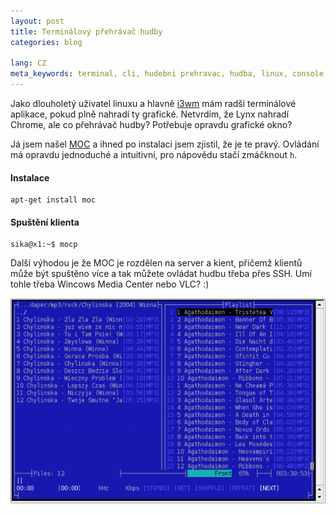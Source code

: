 ```yaml
---
layout: post
title: Terminálový přehrávač hudby
categories: blog

lang: CZ
meta_keywords: terminal, cli, hudebni prehravac, hudba, linux, console, music player
---
```


Jako dlouholetý uživatel linuxu a hlavně [i3wm](http://i3wm.org) mám radši terminálové aplikace, pokud plně nahradí ty grafické. Netvrdím, že Lynx nahradí Chrome, ale co přehrávač hudby? Potřebuje opravdu grafické okno?

Já jsem našel [MOC](http://moc.daper.net/) a ihned po instalaci jsem zjistil, že je te pravý. Ovládání má opravdu jednoduché a intuitivní, pro nápovědu stačí zmáčknout `h`.

#### Instalace

```
apt-get install moc
```

#### Spuštění klienta

```
sika@x1:~$ mocp
```

Další výhodou je že MOC je rozdělen na server a kient, přičemž klientů může být spuštěno více a tak můžete ovládat hudbu třeba přes SSH. Umí tohle třeba Wincows Media Center nebo VLC? :)

![MOC screenshot](/static/content/muc.png)

